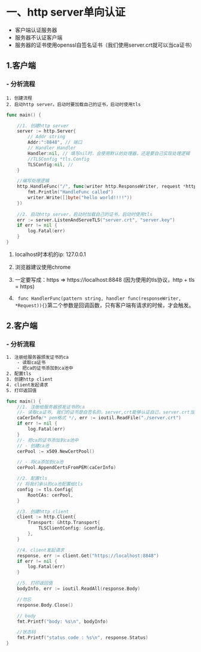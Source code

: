 # 一、http server单向认证

* 客户端认证服务器
* 服务器不认证客户端
* 服务器的证书使用openssl自签名证书（我们使用server.crt就可以当ca证书）

## 1.客户端

### - 分析流程

```
1. 创建流程
2. 启动http server。启动时要加载自己的证书，启动时使用tls
```

```go
func main() {

	//1. 创建http server
	server := http.Server{
		// Addr string
		Addr:":8848", // 端口
		// Handler Handler
		Handler:nil, // 填写nil时，会使用默认的处理器，还是要自己实现处理逻辑
		//TLSConfig *tls.Config
		TLSConfig:nil, //
	}

	//编写处理逻辑
	http.HandleFunc("/", func(writer http.ResponseWriter, request *http.Request) {
		fmt.Println("HandleFunc called")
		writer.Write([]byte("hello world!!!!"))
	})
	
	//2. 启动http server，启动时加载自己的证书，启动时使用tls
	err := server.ListenAndServeTLS("server.crt", "server.key")
	if err != nil {
		log.Fatal(err)
	}
}
```

1. localhost时本机的ip: 127.0.0.1

2. 浏览器建议使用chrome

3. 一定要写成：https => https://localhost:8848 (因为使用的tls协议，http + tls = https)

4. ``` func HandlerFunc(pattern string, handler func(responseWriter, *Request)){}```第二个参数是回调函数，只有客户端有请求的时候，才会触发。

   

## 2.客户端

### - 分析流程

```sh
1. 注册给服务器颁发证书的ca
	- 读取ca证书
	- 把ca的证书添加到ca池中
2. 配置tls
3. 创建http client
4. client发起请求
5. 打印返回值
```

```go
func main() {
	//1. 注册给服务器颁发证书的ca
	//- 读取ca证书, 我们的证书是自签名的，server,crt能够认证自己，server.crt当成CA证书
	caCerInfo/* pem格式 */, err := ioutil.ReadFile("./server.crt")
	if err != nil {
		log.Fatal(err)
	}
	//- 把ca的证书添加到ca池中
	// - 创建ca池
	cerPool := x509.NewCertPool()

	// - 将ca添加到ca池
	cerPool.AppendCertsFromPEM(caCerInfo)

	//2. 配置tls
	// 将我们承认的ca池配置给tls
	config := tls.Config{
		RootCAs: cerPool,
	}

	//3. 创建http client
	client := http.Client{
		Transport: &http.Transport{
			TLSClientConfig: &config,
		},
	}

	//4. client发起请求
	response, err := client.Get("https://localhost:8848")
	if err != nil {
		log.Fatal(err)
	}

	//5. 打印返回值
	bodyInfo, err := ioutil.ReadAll(response.Body)

	//勿忘
	response.Body.Close()

	// body
	fmt.Printf("body: %s\n", bodyInfo)

	//状态码
	fmt.Printf("status code : %s\n", response.Status)
}
```

